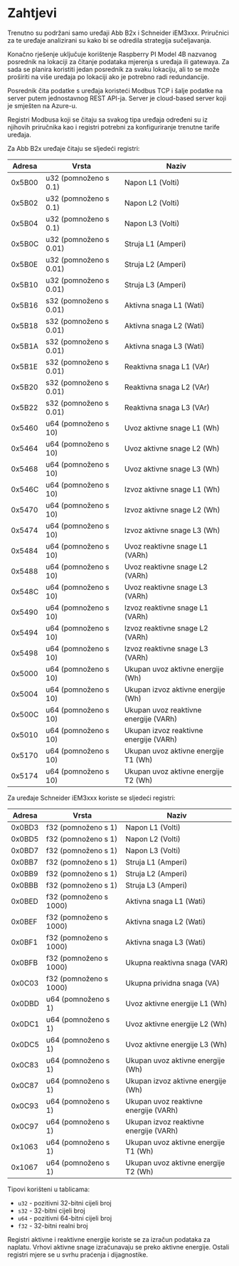 # Zahtjevi

<div style="display: none;">
  \page izvjesce-2024-q1-zahtjevi Zahtjevi
</div>

Trenutno su podržani samo uređaji Abb B2x i Schneider iEM3xxx. Priručnici za te
uređaje analizirani su kako bi se odredila strategija sučeljavanja.

Konačno rješenje uključuje korištenje Raspberry PI Model 4B nazvanog posrednik
na lokaciji za čitanje podataka mjerenja s uređaja ili gatewaya. Za sada se
planira koristiti jedan posrednik za svaku lokaciju, ali to se može proširiti na
više uređaja po lokaciji ako je potrebno radi redundancije.

Posrednik čita podatke s uređaja koristeći Modbus TCP i šalje podatke na server
putem jednostavnog REST API-ja. Server je cloud-based server koji je smješten na
Azure-u.

Registri Modbusa koji se čitaju sa svakog tipa uređaja određeni su iz njihovih
priručnika kao i registri potrebni za konfiguriranje trenutne tarife uređaja.

Za Abb B2x uređaje čitaju se sljedeći registri:

| Adresa | Vrsta                  | Naziv                                  |
| ------ | ---------------------- | -------------------------------------- |
| 0x5B00 | u32 (pomnoženo s 0.1)  | Napon L1 (Volti)                       |
| 0x5B02 | u32 (pomnoženo s 0.1)  | Napon L2 (Volti)                       |
| 0x5B04 | u32 (pomnoženo s 0.1)  | Napon L3 (Volti)                       |
| 0x5B0C | u32 (pomnoženo s 0.01) | Struja L1 (Amperi)                     |
| 0x5B0E | u32 (pomnoženo s 0.01) | Struja L2 (Amperi)                     |
| 0x5B10 | u32 (pomnoženo s 0.01) | Struja L3 (Amperi)                     |
| 0x5B16 | s32 (pomnoženo s 0.01) | Aktivna snaga L1 (Wati)                |
| 0x5B18 | s32 (pomnoženo s 0.01) | Aktivna snaga L2 (Wati)                |
| 0x5B1A | s32 (pomnoženo s 0.01) | Aktivna snaga L3 (Wati)                |
| 0x5B1E | s32 (pomnoženo s 0.01) | Reaktivna snaga L1 (VAr)               |
| 0x5B20 | s32 (pomnoženo s 0.01) | Reaktivna snaga L2 (VAr)               |
| 0x5B22 | s32 (pomnoženo s 0.01) | Reaktivna snaga L3 (VAr)               |
| 0x5460 | u64 (pomnoženo s 10)   | Uvoz aktivne snage L1 (Wh)             |
| 0x5464 | u64 (pomnoženo s 10)   | Uvoz aktivne snage L2 (Wh)             |
| 0x5468 | u64 (pomnoženo s 10)   | Uvoz aktivne snage L3 (Wh)             |
| 0x546C | u64 (pomnoženo s 10)   | Izvoz aktivne snage L1 (Wh)            |
| 0x5470 | u64 (pomnoženo s 10)   | Izvoz aktivne snage L2 (Wh)            |
| 0x5474 | u64 (pomnoženo s 10)   | Izvoz aktivne snage L3 (Wh)            |
| 0x5484 | u64 (pomnoženo s 10)   | Uvoz reaktivne snage L1 (VARh)         |
| 0x5488 | u64 (pomnoženo s 10)   | Uvoz reaktivne snage L2 (VARh)         |
| 0x548C | u64 (pomnoženo s 10)   | Uvoz reaktivne snage L3 (VARh)         |
| 0x5490 | u64 (pomnoženo s 10)   | Izvoz reaktivne snage L1 (VARh)        |
| 0x5494 | u64 (pomnoženo s 10)   | Izvoz reaktivne snage L2 (VARh)        |
| 0x5498 | u64 (pomnoženo s 10)   | Izvoz reaktivne snage L3 (VARh)        |
| 0x5000 | u64 (pomnoženo s 10)   | Ukupan uvoz aktivne energije (Wh)      |
| 0x5004 | u64 (pomnoženo s 10)   | Ukupan izvoz aktivne energije (Wh)     |
| 0x500C | u64 (pomnoženo s 10)   | Ukupan uvoz reaktivne energije (VARh)  |
| 0x5010 | u64 (pomnoženo s 10)   | Ukupan izvoz reaktivne energije (VARh) |
| 0x5170 | u64 (pomnoženo s 10)   | Ukupan uvoz aktivne energije T1 (Wh)   |
| 0x5174 | u64 (pomnoženo s 10)   | Ukupan uvoz aktivne energije T2 (Wh)   |

Za uređaje Schneider iEM3xxx koriste se sljedeći registri:

| Adresa | Vrsta                  | Naziv                                  |
| ------ | ---------------------- | -------------------------------------- |
| 0x0BD3 | f32 (pomnoženo s 1)    | Napon L1 (Volti)                       |
| 0x0BD5 | f32 (pomnoženo s 1)    | Napon L2 (Volti)                       |
| 0x0BD7 | f32 (pomnoženo s 1)    | Napon L3 (Volti)                       |
| 0x0BB7 | f32 (pomnoženo s 1)    | Struja L1 (Amperi)                     |
| 0x0BB9 | f32 (pomnoženo s 1)    | Struja L2 (Amperi)                     |
| 0x0BBB | f32 (pomnoženo s 1)    | Struja L3 (Amperi)                     |
| 0x0BED | f32 (pomnoženo s 1000) | Aktivna snaga L1 (Wati)                |
| 0x0BEF | f32 (pomnoženo s 1000) | Aktivna snaga L2 (Wati)                |
| 0x0BF1 | f32 (pomnoženo s 1000) | Aktivna snaga L3 (Wati)                |
| 0x0BFB | f32 (pomnoženo s 1000) | Ukupna reaktivna snaga (VAR)           |
| 0x0C03 | f32 (pomnoženo s 1000) | Ukupna prividna snaga (VA)             |
| 0x0DBD | u64 (pomnoženo s 1)    | Uvoz aktivne energije L1 (Wh)          |
| 0x0DC1 | u64 (pomnoženo s 1)    | Uvoz aktivne energije L2 (Wh)          |
| 0x0DC5 | u64 (pomnoženo s 1)    | Uvoz aktivne energije L3 (Wh)          |
| 0x0C83 | u64 (pomnoženo s 1)    | Ukupan uvoz aktivne energije (Wh)      |
| 0x0C87 | u64 (pomnoženo s 1)    | Ukupan izvoz aktivne energije (Wh)     |
| 0x0C93 | u64 (pomnoženo s 1)    | Ukupan uvoz reaktivne energije (VARh)  |
| 0x0C97 | u64 (pomnoženo s 1)    | Ukupan izvoz reaktivne energije (VARh) |
| 0x1063 | u64 (pomnoženo s 1)    | Ukupan uvoz aktivne energije T1 (Wh)   |
| 0x1067 | u64 (pomnoženo s 1)    | Ukupan uvoz aktivne energije T2 (Wh)   |

Tipovi korišteni u tablicama:

- `u32` - pozitivni 32-bitni cijeli broj
- `s32` - 32-bitni cijeli broj
- `u64` - pozitivni 64-bitni cijeli broj
- `f32` - 32-bitni realni broj

Registri aktivne i reaktivne energije koriste se za izračun podataka za naplatu.
Vrhovi aktivne snage izračunavaju se preko aktivne energije. Ostali registri
mjere se u svrhu praćenja i dijagnostike.
